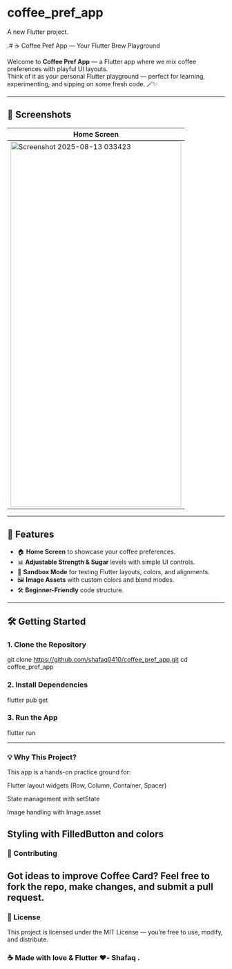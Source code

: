# coffee_pref_app

A new Flutter project.

.# ☕ Coffee Pref App — Your Flutter Brew Playground

Welcome to **Coffee Pref App** — a Flutter app where we mix coffee preferences with playful UI layouts.  
Think of it as your personal Flutter playground — perfect for learning, experimenting, and sipping on some fresh code. 🪄✨

---

## 📸 Screenshots

| Home Screen |
|-------------|
| <img width="395" height="847" alt="Screenshot 2025-08-13 033423" src="https://github.com/user-attachments/assets/76dfc875-6852-48e5-9885-dff7c1d97cf7" />




---

## 🎯 Features

- 🏠 **Home Screen** to showcase your coffee preferences.
- 📊 **Adjustable Strength & Sugar** levels with simple UI controls.
- 🎨 **Sandbox Mode** for testing Flutter layouts, colors, and alignments.
- 🖼️ **Image Assets** with custom colors and blend modes.
- 🛠️ **Beginner-Friendly** code structure.

---

## 🛠️ Getting Started

### 1. Clone the Repository

git clone https://github.com/shafaq0410/coffee_pref_app.git
cd coffee_pref_app

### 2. Install Dependencies
flutter pub get

### 3. Run the App
flutter run



 ---------------------------------------------------------------------------
### 💡 Why This Project?
This app is a hands-on practice ground for:

Flutter layout widgets (Row, Column, Container, Spacer)

State management with setState

Image handling with Image.asset

Styling with FilledButton and colors
 --------------------------------------------------------------------------
### 🤝 Contributing
Got ideas to improve Coffee Card? Feel free to fork the repo, make changes, and submit a pull request.
 --------------------------------------------------------------------------

### 📜 License
This project is licensed under the MIT License — you’re free to use, modify, and distribute.



### ☕ Made with love & Flutter ❤️- Shafaq .


